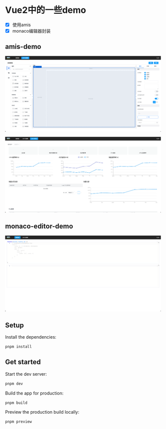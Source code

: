 # Vue2中的一些demo

- [x] 使用amis
- [x] monaco编辑器封装

## amis-demo

![amis-editor](./src/assets/img/amis-editor.png)

![monaco-preview](./src//assets/img/amis-preview.png)

## monaco-editor-demo

![monaco-editor](./src/assets/img/monaco-demo.png)


## Setup

Install the dependencies:

```bash
pnpm install
```

## Get started

Start the dev server:

```bash
pnpm dev
```

Build the app for production:

```bash
pnpm build
```

Preview the production build locally:

```bash
pnpm preview
```
